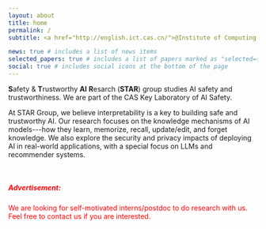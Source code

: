 ```yaml
---
layout: about
title: home
permalink: /
subtitle: <a href="http://english.ict.cas.cn/">@Institute of Computing Technology, Chinese Academy of Sciences</a>

news: true # includes a list of news items
selected_papers: true # includes a list of papers marked as "selected={true}"
social: true # includes social icons at the bottom of the page
---
```



**S**afety & **T**rustworthy **AI** **R**esarch (**STAR**) group studies AI safety and trustworthiness. We are part of the CAS Key Laboratory of AI Safety.

At STAR Group, we believe interpretability is a key to building safe and trustworthy AI. Our research focuses on the knowledge mechanisms of AI models---how they learn, memorize, recall, update/edit, and forget knowledge. We also explore the security and privacy impacts of deploying AI in real-world applications, with a special focus on LLMs and recommender systems.

<br>
<div style="color: red;">
<h5 style="color: red;">Advertisement:</h5>
We are looking for self-motivated interns/postdoc to do research with us. Feel free to contact us if you are interested.
</div>